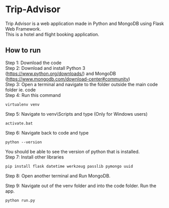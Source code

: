 # Trip-Advisor
Trip Advisor is a web application made in Python and MongoDB using Flask Web Framework.  
This is a hotel and flight booking application.

## How to run
Step 1: Download the code  
Step 2: Download and install Python 3 (https://www.python.org/downloads/) and MongoDB (https://www.mongodb.com/download-center#community)  
Step 3: Open a terminal and navigate to the folder outside the main code folder ie. code  
Step 4: Run this command
```
virtualenv venv
```
Step 5: Navigate to venv\Scripts and type (Only for Windows users)
```
activate.bat
```
Step 6: Navigate back to code and type
```
python --version
```
You should be able to see the version of python that is installed.  
Step 7: Install other libraries
```
pip install flask datetime werkzeug passlib pymongo uuid
```
Step 8: Open another terminal and Run MongoDB.

Step 9: Navigate out of the venv folder and into the code folder. Run the app.
```
python run.py
```
